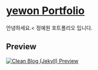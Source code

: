 # [yewon Portfolio](https://yeyewon.github.io/) 

안녕하세요.<
정예원 포트폴리오 입니다.

## Preview

[![Clean Blog (Jekyll) Preview](https://startbootstrap.com/assets/img/templates/clean-blog.jpg)](http://blackrockdigital.github.io/startbootstrap-clean-blog-jekyll/)



